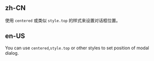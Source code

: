 ## zh-CN

使用 `centered` 或类似 `style.top` 的样式来设置对话框位置。

## en-US

You can use `centered`,`style.top` or other styles to set position of modal dialog.
